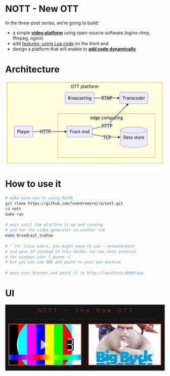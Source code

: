 # NOTT - New OTT

In the three-post series, we’re going to build:
*  a simple [**video platform**](https://leandromoreira.com.br/2020/04/19/building-an-open-source-ott-platform/) using open-source software (nginx-rtmp, ffmpeg, nginx)
* add [features, using Lua code](https://leandromoreira.com.br/2020/04/19/empowering-nginx-with-lua-code/) on the front end
* design a platform that will enable to [**add code dynamically**](https://leandromoreira.com.br/2020/04/19/building-an-edge-computing-platform/)

# Architecture

![an overview of the NOTT project](/img/ott_overview.png "an overview of the NOTT project")

# How to use it

```bash
# make sure you're using MacOS
git clone https://github.com/leandromoreira/nott.git
cd nott
make run

# wait until the platform is up and running
# and run the video generator in another tab
make broadcast_tvshow

# ^ for linux users, you might need to use --network=host 
# and your IP instead of this docker.for.mac.host.internal
# for windows user I dunno =(
# but you can use OBS and point to your own machine

# open your browser and point it to http://localhost:8080/app
```

# UI

![NOTT's UI](/img/nott_view.png "NOTT's UI")

